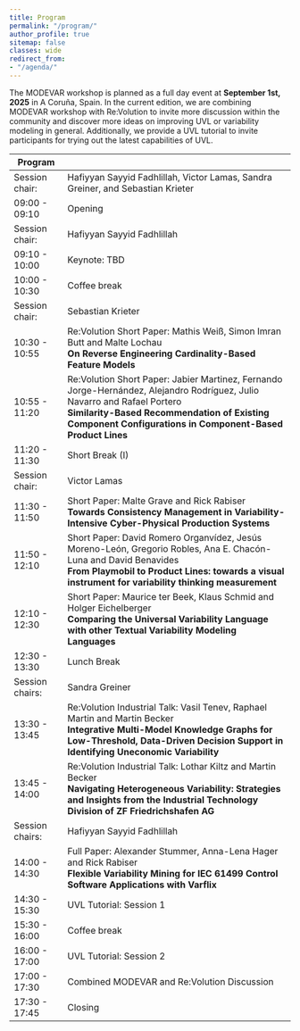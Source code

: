```yaml
---
title: Program
permalink: "/program/"
author_profile: true
sitemap: false
classes: wide
redirect_from:
- "/agenda/"
---
```


The MODEVAR workshop is planned as a full day event at **September 1st, 2025** in A Coruña, Spain. In the current edition, we are combining MODEVAR workshop with Re:Volution to invite more discussion within the community and discover more ideas on improving UVL or variability modeling in general. Additionally, we provide a UVL tutorial to invite participants for trying out the latest capabilities of UVL.

| Program         |                                                                                                                                                                      |
|-----------------|----------------------------------------------------------------------------------------------------------------------------------------------------------------------|
| Session chair:  | Hafiyyan Sayyid Fadhlillah, Victor Lamas, Sandra Greiner, and Sebastian Krieter |
| 09:00 - 09:10   | Opening |
| Session chair:  | Hafiyyan Sayyid Fadhlillah |
| 09:10 - 10:00   | Keynote: TBD |
| 10:00 - 10:30   | Coffee break |
| Session chair:  | Sebastian Krieter |
| 10:30 - 10:55   | Re:Volution Short Paper: Mathis Weiß, Simon Imran Butt and Malte Lochau <br> **On Reverse Engineering Cardinality-Based Feature Models**  |
| 10:55 - 11:20   | Re:Volution Short Paper: Jabier Martinez, Fernando Jorge-Hernández, Alejandro Rodríguez, Julio Navarro and Rafael Portero <br> **Similarity-Based Recommendation of Existing Component Configurations in Component-Based Product Lines** |
| 11:20 - 11:30   | Short Break (I) |
| Session chair:  | Victor Lamas |
| 11:30 - 11:50   | Short Paper: Malte Grave and Rick Rabiser <br> **Towards Consistency Management in Variability-Intensive Cyber-Physical Production Systems** |
| 11:50 - 12:10   | Short Paper: David Romero Organvídez, Jesús Moreno-León, Gregorio Robles, Ana E. Chacón-Luna and David Benavides <br> **From Playmobil to Product Lines: towards a visual instrument for variability thinking measurement** |
| 12:10 - 12:30   | Short Paper: Maurice ter Beek, Klaus Schmid and Holger Eichelberger <br> **Comparing the Universal Variability Language with other Textual Variability Modeling Languages** |
| 12:30 - 13:30   | Lunch Break |
| Session chairs:  | Sandra Greiner |
| 13:30 - 13:45   | Re:Volution Industrial Talk: Vasil Tenev, Raphael Martin and Martin Becker <br> **Integrative Multi-Model Knowledge Graphs for Low-Threshold, Data-Driven Decision Support in Identifying Uneconomic Variability** |
| 13:45 - 14:00   | Re:Volution Industrial Talk: Lothar Kiltz and Martin Becker <br> **Navigating Heterogeneous Variability: Strategies and Insights from the Industrial Technology Division of ZF Friedrichshafen AG** |     
| Session chairs: | Hafiyyan Sayyid Fadhlillah |                             
| 14:00 - 14:30   | Full Paper: Alexander Stummer, Anna-Lena Hager and Rick Rabiser <br> **Flexible Variability Mining for IEC 61499 Control Software Applications with Varflix** |
| 14:30 - 15:30   | UVL Tutorial: Session 1 |
| 15:30 - 16:00   | Coffee break |
| 16:00 - 17:00   | UVL Tutorial: Session 2 |
| 17:00 - 17:30   | Combined MODEVAR and Re:Volution Discussion |
| 17:30 - 17:45   | Closing |